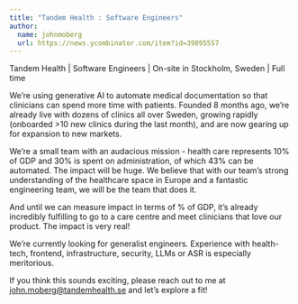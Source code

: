 ```yaml
---
title: "Tandem Health : Software Engineers"
author:
  name: johnmoberg
  url: https://news.ycombinator.com/item?id=39895557
---
```

Tandem Health | Software Engineers | On-site in Stockholm, Sweden | Full time

We’re using generative AI to automate medical documentation so that clinicians can spend more time with patients. Founded 8 months ago, we’re already live with dozens of clinics all over Sweden, growing rapidly (onboarded &gt;10 new clinics during the last month), and are now gearing up for expansion to new markets.

We’re a small team with an audacious mission - health care represents 10% of GDP and 30% is spent on administration, of which 43% can be automated. The impact will be huge. We believe that with our team’s strong understanding of the healthcare space in Europe and a fantastic engineering team, we will be the team that does it.

And until we can measure impact in terms of % of GDP, it’s already incredibly fulfilling to go to a care centre and meet clinicians that love our product. The impact is very real!

We’re currently looking for generalist engineers. Experience with health-tech, frontend, infrastructure, security, LLMs or ASR is especially meritorious.

If you think this sounds exciting, please reach out to me at john.moberg@tandemhealth.se and let’s explore a fit!
